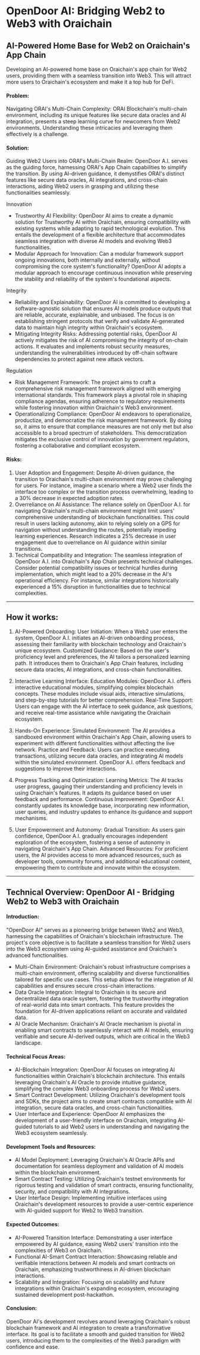# OpenDoor AI: Bridging Web2 to Web3 with Oraichain

## AI-Powered Home Base for Web2 on Oraichain's App Chain

Developing an AI-powered home base on Oraichain's app chain for Web2 users, providing them with a seamless transition into Web3. This will attract more users to Oraichain's ecosystem and make it a top hub for DeFi.

#### Problem:
Navigating ORAI's Multi-Chain Complexity: ORAI Blockchain's multi-chain environment, including its unique features like secure data oracles and AI integration, presents a steep learning curve for newcomers from Web2 environments. Understanding these intricacies and leveraging them effectively is a challenge.

#### Solution:
Guiding Web2 Users into ORAI's Multi-Chain Realm: OpenDoor A.I. serves as the guiding force, harnessing ORAI's App Chain capabilities to simplify the transition. By using AI-driven guidance, it demystifies ORAI's distinct features like secure data oracles, AI integrations, and cross-chain interactions, aiding Web2 users in grasping and utilizing these functionalities seamlessly.

Innovation
- Trustworthy AI Flexibility: OpenDoor AI aims to create a dynamic solution for Trustworthy AI within Oraichain, ensuring compatibility with existing systems while adapting to rapid technological evolution. This entails the development of a flexible architecture that accommodates seamless integration with diverse AI models and evolving Web3 functionalities.
- Modular Approach for Innovation: Can a modular framework support ongoing innovations, both internally and externally, without compromising the core system's functionality? OpenDoor AI adopts a modular approach to encourage continuous innovation while preserving the stability and reliability of the system's foundational aspects.

Integrity
- Reliability and Explainability: OpenDoor AI is committed to developing a software-agnostic solution that ensures AI models produce outputs that are reliable, accurate, explainable, and unbiased. The focus is on establishing stringent protocols that verify and validate AI-generated data to maintain high integrity within Oraichain's ecosystem.
- Mitigating Integrity Risks: Addressing potential risks, OpenDoor AI actively mitigates the risk of AI compromising the integrity of on-chain actions. It evaluates and implements robust security measures, understanding the vulnerabilities introduced by off-chain software dependencies to protect against new attack vectors.

Regulation
- Risk Management Framework: The project aims to craft a comprehensive risk management framework aligned with emerging international standards. This framework plays a pivotal role in shaping compliance agendas, ensuring adherence to regulatory requirements while fostering innovation within Oraichain's Web3 environment.
- Operationalizing Compliance: OpenDoor AI endeavors to operationalize, productize, and democratize the risk management framework. By doing so, it aims to ensure that compliance measures are not only met but also accessible to a broad spectrum of stakeholders. This democratization mitigates the exclusive control of innovation by government regulators, fostering a collaborative and compliant ecosystem.

#### Risks:
1. User Adoption and Engagement: Despite AI-driven guidance, the transition to Oraichain's multi-chain environment may prove challenging for users. For instance, imagine a scenario where a Web2 user finds the interface too complex or the transition process overwhelming, leading to a 30% decrease in expected adoption rates.
2. Overreliance on AI Assistance: The reliance solely on OpenDoor A.I. for navigating Oraichain's multi-chain environment might limit users' comprehensive understanding of blockchain functionalities. This could result in users lacking autonomy, akin to relying solely on a GPS for navigation without understanding the routes, potentially impeding learning experiences. Research indicates a 25% decrease in user engagement due to overreliance on AI guidance within similar transitions.
3. Technical Compatibility and Integration: The seamless integration of OpenDoor A.I. into Oraichain's App Chain presents technical challenges. Consider potential compatibility issues or technical hurdles during implementation, which might lead to a 20% decrease in the AI's operational efficiency. For instance, similar integrations historically experienced a 15% disruption in functionalities due to technical complexities.

-----------------------------------------------------------------------------------------------------------------------------------------------------------------------------------------------

## How it works:

1. AI-Powered Onboarding:
User Initiation: When a Web2 user enters the system, OpenDoor A.I. initiates an AI-driven onboarding process, assessing their familiarity with blockchain technology and Oraichain's unique ecosystem.
Customized Guidance: Based on the user's proficiency level and preferences, the AI tailors a personalized learning path. It introduces them to Oraichain's App Chain features, including secure data oracles, AI integrations, and cross-chain functionalities.

2. Interactive Learning Interface:
Education Modules: OpenDoor A.I. offers interactive educational modules, simplifying complex blockchain concepts. These modules include visual aids, interactive simulations, and step-by-step tutorials for better comprehension.
Real-Time Support: Users can engage with the AI interface to seek guidance, ask questions, and receive real-time assistance while navigating the Oraichain ecosystem.

3. Hands-On Experience:
Simulated Environment: The AI provides a sandboxed environment within Oraichain's App Chain, allowing users to experiment with different functionalities without affecting the live network.
Practice and Feedback: Users can practice executing transactions, utilizing secure data oracles, and integrating AI models within the simulated environment. OpenDoor A.I. offers feedback and suggestions to improve their interactions.

4. Progress Tracking and Optimization:
Learning Metrics: The AI tracks user progress, gauging their understanding and proficiency levels in using Oraichain's features. It adapts its guidance based on user feedback and performance.
Continuous Improvement: OpenDoor A.I. constantly updates its knowledge base, incorporating new information, user queries, and industry updates to enhance its guidance and support mechanisms.

5. User Empowerment and Autonomy:
Gradual Transition: As users gain confidence, OpenDoor A.I. gradually encourages independent exploration of the ecosystem, fostering a sense of autonomy in navigating Oraichain's App Chain.
Advanced Resources: For proficient users, the AI provides access to more advanced resources, such as developer tools, community forums, and additional educational content, empowering them to contribute and innovate within the ecosystem.

-----------------------------------------------------------------------------------------------------------------------------------------------------------------------------------------------

## Technical Overview: OpenDoor AI - Bridging Web2 to Web3 with Oraichain

#### Introduction:
"OpenDoor AI" serves as a pioneering bridge between Web2 and Web3, harnessing the capabilities of Oraichain's blockchain infrastructure. The project's core objective is to facilitate a seamless transition for Web2 users into the Web3 ecosystem using AI-guided assistance and Oraichain's advanced functionalities.

- Multi-Chain Environment: Oraichain's robust infrastructure comprises a multi-chain environment, offering scalability and diverse functionalities tailored for specific use cases. This setup allows for the integration of AI capabilities and ensures secure cross-chain interactions.
- Data Oracle Integration: Integral to Oraichain is its secure and decentralized data oracle system, fostering the trustworthy integration of real-world data into smart contracts. This feature provides the foundation for AI-driven applications reliant on accurate and validated data.
- AI Oracle Mechanism: Oraichain's AI Oracle mechanism is pivotal in enabling smart contracts to seamlessly interact with AI models, ensuring verifiable and secure AI-derived outputs, which are critical in the Web3 landscape.

#### Technical Focus Areas:

- AI-Blockchain Integration: OpenDoor AI focuses on integrating AI functionalities within Oraichain's blockchain architecture. This entails leveraging Oraichain's AI Oracle to provide intuitive guidance, simplifying the complex Web3 onboarding process for Web2 users.
- Smart Contract Development: Utilizing Oraichain's development tools and SDKs, the project aims to create smart contracts compatible with AI integration, secure data oracles, and cross-chain functionalities.
- User Interface and Experience: OpenDoor AI emphasizes the development of a user-friendly interface on Oraichain, integrating AI-guided tutorials to aid Web2 users in understanding and navigating the Web3 ecosystem seamlessly.

#### Development Tools and Resources:

- AI Model Deployment: Leveraging Oraichain's AI Oracle APIs and documentation for seamless deployment and validation of AI models within the blockchain environment.
- Smart Contract Testing: Utilizing Oraichain's testnet environments for rigorous testing and validation of smart contracts, ensuring functionality, security, and compatibility with AI integrations.
- User Interface Design: Implementing intuitive interfaces using Oraichain's development resources to provide a user-centric experience with AI-guided support for Web2 to Web3 transition.

#### Expected Outcomes:

- AI-Powered Transition Interface: Demonstrating a user interface empowered by AI guidance, easing Web2 users' transition into the complexities of Web3 on Oraichain.
- Functional AI-Smart Contract Interaction: Showcasing reliable and verifiable interactions between AI models and smart contracts on Oraichain, emphasizing trustworthiness in AI-driven blockchain interactions.
- Scalability and Integration: Focusing on scalability and future integrations within Oraichain's expanding ecosystem, encouraging sustained development post-hackathon.

#### Conclusion:
OpenDoor AI's development revolves around leveraging Oraichain's robust blockchain framework and AI integration to create a transformative interface. Its goal is to facilitate a smooth and guided transition for Web2 users, introducing them to the complexities of the Web3 paradigm with confidence and ease.















